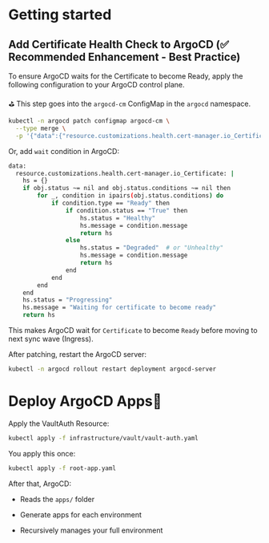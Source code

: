 Getting started
===

Add Certificate Health Check to ArgoCD (✅ Recommended Enhancement - Best Practice)
---

To ensure ArgoCD waits for the Certificate to become Ready, apply the following configuration to your ArgoCD control plane.

⛳️ This step goes into the `argocd-cm` ConfigMap in the `argocd` namespace.


```sh
kubectl -n argocd patch configmap argocd-cm \
  --type merge \
  -p '{"data":{"resource.customizations.health.cert-manager.io_Certificate":"hs = {}\nif obj.status ~= nil and obj.status.conditions ~= nil then\n  for _, condition in ipairs(obj.status.conditions) do\n    if condition.type == \"Ready\" then\n      if condition.status == \"True\" then\n        hs.status = \"Healthy\"\n        hs.message = condition.message\n        return hs\n      else\n        hs.status = \"Degraded\"\n        hs.message = condition.message\n        return hs\n      end\n    end\n  end\nend\nhs.status = \"Progressing\"\nhs.message = \"Waiting for certificate to become ready\"\nreturn hs"}}'
```

Or, add `wait` condition in ArgoCD:

```sh
data:
  resource.customizations.health.cert-manager.io_Certificate: |
    hs = {}
    if obj.status ~= nil and obj.status.conditions ~= nil then
        for _, condition in ipairs(obj.status.conditions) do
            if condition.type == "Ready" then
                if condition.status == "True" then
                    hs.status = "Healthy"
                    hs.message = condition.message
                    return hs
                else
                    hs.status = "Degraded"  # or "Unhealthy"
                    hs.message = condition.message
                    return hs
                end
            end
        end
    end
    hs.status = "Progressing"
    hs.message = "Waiting for certificate to become ready"
    return hs
```

This makes ArgoCD wait for `Certificate` to become `Ready` before moving to next sync wave (Ingress).

After patching, restart the ArgoCD server:

```sh
kubectl -n argocd rollout restart deployment argocd-server
```

Deploy ArgoCD Apps🚀
===

Apply the VaultAuth Resource:

```sh
kubectl apply -f infrastructure/vault/vault-auth.yaml
```

You apply this once:

```sh
kubectl apply -f root-app.yaml
```

After that, ArgoCD:
* Reads the `apps/` folder

* Generate apps for each environment

* Recursively manages your full environment